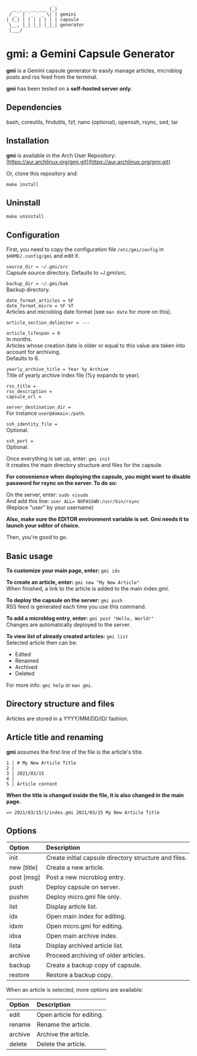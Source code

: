 ```
                 _
  __ _ _ __ ___ (_)
 / _` | '_ ` _ \| | gemini
| (_| | | | | | | | capsule
 \__, |_| |_| |_|_| generator
 |___/
```

# gmi: a Gemini Capsule Generator

**gmi** is a Gemini capsule generator to easily manage articles, microblog posts and rss feed from the terminal.

**gmi** has been tested on a **self-hosted server only**.

## Dependencies

bash, coreutils, findutils, fzf, nano (optional), openssh, rsync, sed, tar

## Installation

**gmi** is available in the Arch User Repository: [https://aur.archlinux.org/gmi.git](https://aur.archlinux.org/gmi.git)

Or, clone this repository and:

`make install`

## Uninstall

`make uninstall`

## Configuration

First, you need to copy the configuration file `/etc/gmi/config` in `$HOME/.config/gmi` and edit it.

`source_dir = ~/.gmi/src`  
Capsule source directory. Defaults to ~/.gmi/src.

`backup_dir = ~/.gmi/bak`  
Backup directory.

`date_format_articles = %F`  
`date_format_micro = %F %T`  
Articles and microblog date format (see `man date` for more on this).

`article_section_delimiter = ---`  

`article_lifespan = 6`  
In months.  
Articles whose creation date is older or equal to this value are taken into account for archiving.  
Defaults to 6.

`yearly_archive_title = Year %y Archive`  
Title of yearly archive index file (%y expands to year).

`rss_title =`  
`rss_description =`  
`capsule_url =`

`server_destination_dir =`  
For instance `user@domain:/path`.

`ssh_identity_file =`  
Optional.

`ssh_port =`  
Optional.

Once everything is set up, enter: `gmi init`  
It creates the main directory structure and files for the capsule.

**For convenience when deploying the capsule, you might want to disable password for rsync on the server. To do so:**

On the server, enter: `sudo visudo`  
And add this line: `user ALL= NOPASSWD:/usr/bin/rsync`  
(Replace "user" by your username)

**Also, make sure the EDITOR environment variable is set. Gmi needs it to launch your editor of choice.**

Then, you're good to go.

## Basic usage

**To customize your main page, enter:** `gmi idx`

**To create an article, enter:** `gmi new "My New Article"`  
When finished, a link to the article is added to the main index.gmi.

**To deploy the capsule on the server:** `gmi push`  
RSS feed is generated each time you use this command.

**To add a microblog entry, enter:** `gmi post "Hello, World!"`  
Changes are automatically deployed to the server.

**To view list of already created articles:** `gmi list`  
Selected article then can be:

* Edited
* Renamed
* Archived
* Deleted

For more info: `gmi help` or `man gmi`.

## Directory structure and files

Articles are stored in a YYYY/MM/DD/ID/ fashion.

## Article title and renaming

**gmi** assumes the first line of the file is the article's title.

```
1 | # My New Article Title
2 |
3 | 2021/03/15
4 |
5 | Article content
```

**When the title is changed inside the file, it is also changed in the main page.**

```
=> 2021/03/15/1/index.gmi 2021/03/15 My New Article Title
```

## Options

| Option | Description |
|:-------|:------------|
| init    | Create initial capsule directory structure and files. |
| new [title] | Create a new article. |
| post [msg]  | Post a new microblog entry. |
| push | Deploy capsule on server. |
| pushm | Deploy micro.gmi file only. |
| list | Display article list. |
| idx | Open main index for editing. |
| idxm | Open micro.gmi for editing. |
| idxa | Open main archive index. |
| lista | Display archived article list. |
| archive | Proceed archiving of older articles. |
| backup | Create a backup copy of capsule. |
| restore | Restore a backup copy. |

When an article is selected, more options are available:

| Option | Description |
|:-------|:------------|
| edit    | Open article for editing. |
| rename  | Rename the article. |
| archive | Archive the article. |
| delete  | Delete the article. |


